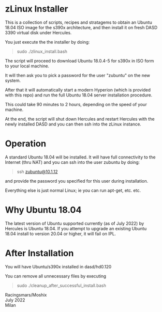 zLinux Installer
================


This is a collection of scripts, recipes and stratagems to obtain an Ubuntu 18.04 ISO image for the s390x architecture, and then install it on fresh DASD 3390 virtual disk under Hercules. 

You just execute the the installer by doing:

>sudo ./zlinux_install.bash

The script will proceed to download Ubuntu 18.0.4-5 for s390x in ISO form to your local machine. 

It will then ask you to pick a password for the user "zubuntu" on the new system. 

After that it will automatically start a modern Hyperion (which is provided with this repo) and run the full Ubuntu 18.04 server installation procedure. 

This could take 90 minutes to 2 hours, depending on the speed of your machine. 

At the end, the script will shut down Hercules and restart Hercules with the newly installed DASD and you can then ssh into the zLinux instance. 



Operation
=========

A standard Ubuntu 18.04 will be installed. It will have full connectivity to the Internet (thru NAT) and you can ssh into the user zubuntu by doing:

>ssh zubuntu@10.1.12 

and provide the password you specified for this user during installation. 

Everything else is just normal Linux; ie you can run apt-get, etc. etc. 


Why Ubuntu 18.04
================

The latest version of Ubuntu supported currently (as of July 2022) by Hercules is Ubuntu 18.04. If you attempt to upgrade an existing Ubuntu 18.04 install to version 20.04 or higher, it will fail on IPL. 


After Installation
==================

You will have Ubuntu/s390x installed in dasd/hd0.120

You can remove all unnecessary files by executing

>sudo ./cleanup_after_successful_install.bash



Racingsmars/Moshix  
July 2022  
Milan    
